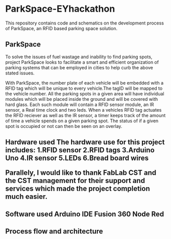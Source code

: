 # ParkSpace-EYhackathon
This repository contains code and schematics on the development process of ParkSpace, an RFID based parking space solution. 

<h2>ParkSpace </h2>
<p>To solve the issues of fuel wastage and inability to find parking spots, project ParkSpace looks to facilitate a smart and efficient organization of parking systems that can be employed in cities to help curb the above stated issues.
  
With ParkSpace, the number plate of each vehicle will be embedded with a RFID tag which will be unique to every vehicle.The tagID will be mapped to the vehicle number. All the parking spots in a given area will have individual modules which will be placed inside the ground and will be covered with hard glass. Each such module will contain a RFID sensor module, an IR sensor, a Real time clock and two leds. When a vehicles RFID tag actuates the RFID reciever as well as the IR sensor, a timer keeps track of the amount of time a vehicle spends on a given parking spot. The status of if a given spot is occupied or not can then be seen on an overlay.
</p>

<h2> Hardware used 
The hardware use for this project includes:
1.RFID sensor
2.RFID tags
3.Arduino Uno
4.IR sensor
5.LEDs
6.Bread board wires

Parallely, I would like to thank FabLab CST and the CST management for their support and services which made the project completion much easier.

<h2> Software used 
Arduino IDE
Fusion 360
Node Red

  
<h2> Process flow and architecture 

  
